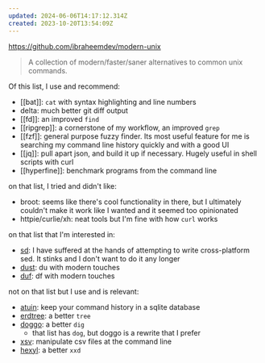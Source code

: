 ```yaml
---
updated: 2024-06-06T14:17:12.314Z
created: 2023-10-20T13:54:09Z
---
```

https://github.com/ibraheemdev/modern-unix

> A collection of modern/faster/saner alternatives to common unix commands. 

Of this list, I use and recommend:

- [[bat]]: `cat` with syntax highlighting and line numbers
- delta: much better git diff output
- [[fd]]: an improved `find`
- [[ripgrep]]: a cornerstone of my workflow, an improved `grep`
- [[fzf]]: general purpose fuzzy finder. Its most useful feature for me is searching my command line history quickly and with a good UI
- [[jq]]: pull apart json, and build it up if necessary. Hugely useful in shell scripts with curl
- [[hyperfine]]: benchmark programs from the command line

on that list, I tried and didn't like:
- broot: seems like there's cool functionality in there, but I ultimately couldn't make it work like I wanted and it seemed too opinionated
- httpie/curlie/xh: neat tools but I'm fine with how `curl` works

on that list that I'm interested in:
- [sd](https://github.com/chmln/sd): I have suffered at the hands of attempting to write cross-platform sed. It stinks and I don't want to do it any longer
- [dust](https://github.com/bootandy/dust): du with modern touches
- [duf](https://github.com/muesli/duf): df with modern touches

not on that list but I use and is relevant:
- [atuin](https://atuin.sh/): keep your command history in a sqlite database
- [erdtree](https://github.com/solidiquis/erdtree): a better `tree`
- [doggo](https://github.com/mr-karan/doggo): a better `dig`
	- that list has `dog`, but doggo is a rewrite that I prefer
- [xsv](https://github.com/BurntSushi/xsv): manipulate csv files at the command line
- [hexyl](https://github.com/sharkdp/hexyl): a better `xxd`